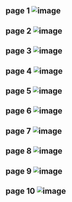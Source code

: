 page 1
![image](https://user-images.githubusercontent.com/130117169/236114825-269bdaa9-8208-4c8b-bd7f-1ede7342c363.png)
---
page 2
![image](https://user-images.githubusercontent.com/130117169/236114846-f7ff5675-56b1-46a0-9858-74d07a432fe6.png)
---
page 3
![image](https://github.com/su-sumico/edsj/assets/161304268/d3fcc8f4-3215-4cd2-b89d-4d5658117718)
---
page 4
![image](https://user-images.githubusercontent.com/130117169/236114946-48919dca-e78c-4031-a93f-a54d7c8b76f0.png)
---
page 5
![image](https://github.com/SU-sumico/edsj/assets/130117169/f1f10fcd-5c87-404d-a2fd-efd96c0dc62f)
---
page 6
![image](https://user-images.githubusercontent.com/130117169/236115007-da1a6c62-ba1a-468a-a3df-a03eac1c5dbc.png)
---
page 7
![image](https://user-images.githubusercontent.com/130117169/236115019-b3c66ea8-79a2-407d-8ed4-8107733e8ce3.png)
---
page 8
![image](https://user-images.githubusercontent.com/130117169/236115062-3ca370dd-9bad-4bfb-84aa-516cfbbc1e0f.png)
---
page 9
![image](https://user-images.githubusercontent.com/130117169/236115092-2e84315d-24c1-4fc7-adcb-31472a755b06.png)
---
page 10
![image](https://user-images.githubusercontent.com/130117169/236115119-9883d7be-423b-44bd-a156-40a33e48a237.png)
---


